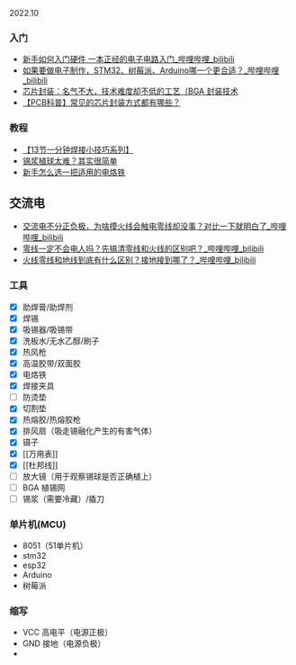 2022.10

### 入门

- [新手如何入门硬件 一本正经的电子电路入门_哔哩哔哩_bilibili](https://www.bilibili.com/video/BV1k3411W7qx)
- [如果要做电子制作，STM32、树莓派、Arduino哪一个更合适？_哔哩哔哩_bilibili](https://www.bilibili.com/video/BV1fW4y1y7if)
- [芯片封装：名气不大，技术难度却不低的工艺（BGA 封装技术](https://www.bilibili.com/video/BV1oU4y1z7vE)
- [【PCB科普】常见的芯片封装方式都有哪些？](https://www.bilibili.com/video/BV1fL4y1v7Nz)

### 教程

- [【13节一分钟焊接小技巧系列】](https://www.bilibili.com/video/BV1wJ411B73v)
- [锡浆植球太难？其实很简单](https://www.bilibili.com/video/BV1Dq4y1373Y)
- [新手怎么选一把适用的电烙铁](https://www.bilibili.com/video/BV11q4y1x735)

## 交流电

- [交流电不分正负极，为啥摸火线会触电零线却没事？对比一下就明白了_哔哩哔哩_bilibili](https://www.bilibili.com/video/BV1S64y117uX/)
- [零线一定不会电人吗？先搞清零线和火线的区别吧？_哔哩哔哩_bilibili](https://www.bilibili.com/video/BV1XQ4y1E79n/)
- [火线零线和地线到底有什么区别？接地接到哪了？_哔哩哔哩_bilibili](https://www.bilibili.com/video/BV1Th411h79y/)
### 工具

- [x] 助焊膏/助焊剂
- [x] 焊锡
- [x] 吸锡器/吸锡带
- [x] 洗板水/无水乙醇/刷子
- [x] 热风枪
- [x] 高温胶带/双面胶
- [x] 电烙铁
- [x] 焊接夹具
- [ ] 防烫垫
- [x] 切割垫
- [x] 热熔胶/热熔胶枪
- [x] 排风扇（吸走锡融化产生的有害气体）
- [x] 镊子
- [x] [[万用表]]
- [x] [[杜邦线]]
- [ ] 放大镜（用于观察锡球是否正确植上）
- [ ] BGA 植锡网
- [ ] 锡浆（需要冷藏）/撬刀

### 单片机(MCU)

- 8051（51单片机）
- stm32
- esp32
- Arduino
- 树莓派

### 缩写

- VCC 高电平（电源正极）
- GND 接地（电源负极）
- 
